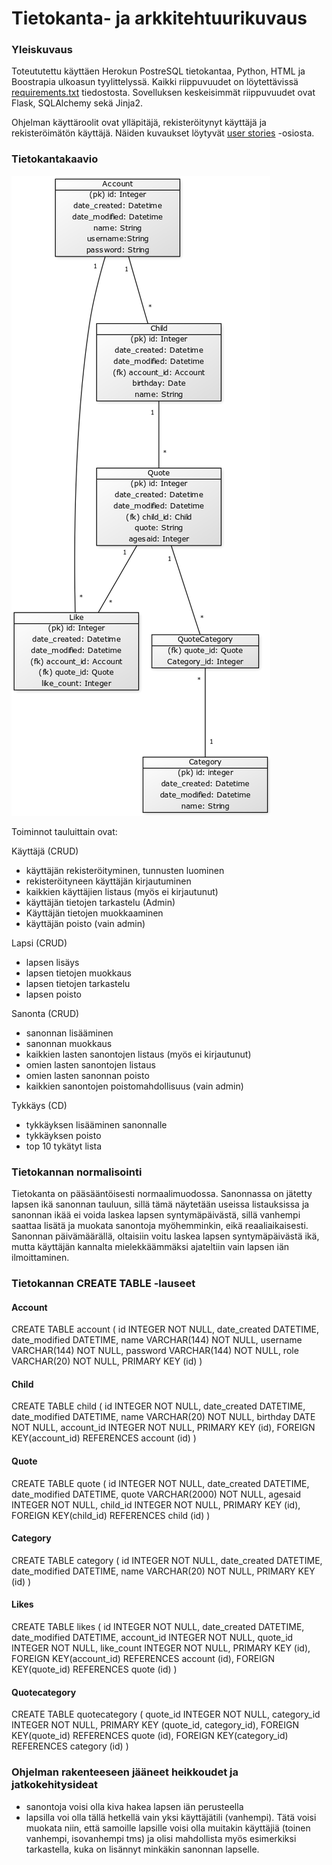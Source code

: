 # Tietokanta- ja arkkitehtuurikuvaus

### Yleiskuvaus

Toteututettu käyttäen Herokun PostreSQL tietokantaa, Python, HTML ja Boostrapia ulkoasun tyylittelyssä. Kaikki riippuvuudet on löytettävissä [requirements.txt](https://github.com/millalin/Kids-Say-the-Darndest-Things/blob/master/requirements.txt) tiedostosta. Sovelluksen keskeisimmät riippuvuudet ovat Flask, SQLAlchemy sekä Jinja2. 

Ohjelman käyttäroolit ovat ylläpitäjä, rekisteröitynyt käyttäjä ja rekisteröimätön käyttäjä. Näiden kuvaukset löytyvät [user stories](https://github.com/millalin/Kids-Say-the-Darndest-Things/blob/master/documentation/kayttotapaukset.md) -osiosta. 


### Tietokantakaavio

![alt-img](tietokantakaavio.png)


Toiminnot tauluittain ovat:

Käyttäjä (CRUD)

- käyttäjän rekisteröityminen, tunnusten luominen
- rekisteröityneen käyttäjän kirjautuminen
- kaikkien käyttäjien listaus (myös ei kirjautunut)
- käyttäjän tietojen tarkastelu (Admin)
- Käyttäjän tietojen muokkaaminen
- käyttäjän poisto (vain admin)


Lapsi (CRUD) 

- lapsen lisäys
- lapsen tietojen muokkaus
- lapsen tietojen tarkastelu
- lapsen poisto

Sanonta (CRUD)

- sanonnan lisääminen 
- sanonnan muokkaus
- kaikkien lasten sanontojen listaus (myös ei kirjautunut)
- omien lasten sanontojen listaus
- omien lasten sanonnan poisto
- kaikkien sanontojen poistomahdollisuus (vain admin)

Tykkäys (CD)

- tykkäyksen lisääminen sanonnalle
- tykkäyksen poisto
- top 10 tykätyt lista


### Tietokannan normalisointi

Tietokanta on pääsääntöisesti normaalimuodossa. Sanonnassa on jätetty lapsen ikä sanonnan tauluun, sillä tämä näytetään useissa listauksissa ja sanonnan ikää ei voida laskea lapsen syntymäpäivästä, sillä vanhempi saattaa lisätä ja muokata sanontoja myöhemminkin, eikä reaaliaikaisesti. Sanonnan päivämäärällä, oltaisiin voitu laskea lapsen syntymäpäivästä ikä, mutta käyttäjän kannalta mielekkäämmäksi ajateltiin vain lapsen iän ilmoittaminen. 

### Tietokannan CREATE TABLE -lauseet

#### Account

CREATE TABLE account (
        id INTEGER NOT NULL, 
        date_created DATETIME, 
        date_modified DATETIME, 
        name VARCHAR(144) NOT NULL, 
        username VARCHAR(144) NOT NULL, 
        password VARCHAR(144) NOT NULL, 
        role VARCHAR(20) NOT NULL, 
        PRIMARY KEY (id)
)

#### Child

CREATE TABLE child (
        id INTEGER NOT NULL, 
        date_created DATETIME, 
        date_modified DATETIME, 
        name VARCHAR(20) NOT NULL, 
        birthday DATE NOT NULL, 
        account_id INTEGER NOT NULL, 
        PRIMARY KEY (id), 
        FOREIGN KEY(account_id) REFERENCES account (id)
)

#### Quote

CREATE TABLE quote (
        id INTEGER NOT NULL, 
        date_created DATETIME, 
        date_modified DATETIME, 
        quote VARCHAR(2000) NOT NULL, 
        agesaid INTEGER NOT NULL, 
        child_id INTEGER NOT NULL, 
        PRIMARY KEY (id), 
        FOREIGN KEY(child_id) REFERENCES child (id)
)

#### Category

CREATE TABLE category (
        id INTEGER NOT NULL, 
        date_created DATETIME, 
        date_modified DATETIME, 
        name VARCHAR(20) NOT NULL, 
        PRIMARY KEY (id)
)

#### Likes

CREATE TABLE likes (
        id INTEGER NOT NULL, 
        date_created DATETIME, 
        date_modified DATETIME, 
        account_id INTEGER NOT NULL, 
        quote_id INTEGER NOT NULL, 
        like_count INTEGER NOT NULL, 
        PRIMARY KEY (id), 
        FOREIGN KEY(account_id) REFERENCES account (id), 
        FOREIGN KEY(quote_id) REFERENCES quote (id)
)


#### Quotecategory 

CREATE TABLE quotecategory (
        quote_id INTEGER NOT NULL, 
        category_id INTEGER NOT NULL, 
        PRIMARY KEY (quote_id, category_id), 
        FOREIGN KEY(quote_id) REFERENCES quote (id), 
        FOREIGN KEY(category_id) REFERENCES category (id)
)


### Ohjelman rakenteeseen jääneet heikkoudet ja jatkokehitysideat

- sanontoja voisi olla kiva hakea lapsen iän perusteella
- lapsilla voi olla tällä hetkellä vain yksi käyttäjätili (vanhempi). Tätä voisi muokata niin, että samoille lapsille voisi olla muitakin käyttäjiä (toinen vanhempi, isovanhempi tms) ja olisi mahdollista myös esimerkiksi tarkastella, kuka on lisännyt minkäkin sanonnan lapselle. 


